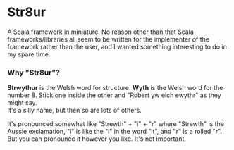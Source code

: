 # Str8ur

A Scala framework in miniature. No reason other than that Scala frameworks/libraries all seem to be written for the implementer of the framework rather than the user, and I wanted something interesting to do in my spare time.

### Why "Str8ur"?

**Strwythur** is the Welsh word for structure. **Wyth** is the Welsh word for the number 8. Stick one inside the other and "Robert yw eich ewythr" as they might say.  
It's a silly name, but then so are lots of others.

It's pronounced somewhat like "Strewth" + "i" + "r" where "Strewth" is the Aussie exclamation, "i" is like the "i" in the word "it", and "r" is a rolled "r". But you can pronounce it however you like. It's not important.
